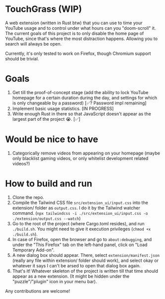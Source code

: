 # TouchGrass (WIP)
A web extension (written in Rust btw) that you can use to time your YouTube usage and to control under what hours can you "doom-scroll" it.
The current goals of this project is to only disable the home page of YouTube, since that's where the most distraction happens. Allowing you to search will always be open.

Currently, it's only tested to work on Firefox, though Chromium support should be trivial.

# Goals
1) Get till the proof-of-concept stage (add the ability to lock YouTube homepage for a certain duration during the day, and settings for which is only changeable by a password) [✅? Password impl remaining]
2) Implement basic usage statistics. [IN PROGRESS]
3) Write enough Rust in there so that JavaScript doesn't appear as the largest part of the project 😭. [✅]

# Would be nice to have
1) Categorically remove videos from appearing on your homepage (maybe only blacklist gaming videos, or only whitelist development related videos?)


# How to build and run
1) Clone the repo.
2) Compile the Tailwind CSS file `src/extension_ui/input.css` into the extension/ folder as `output.css`. I do it by the Tailwind watcher command.
   (`npx tailwindcss -i ./src/extension_ui/input.css -o ./extension/output.css --watch`)
3) Go to the root of the project (where Cargo.toml resides), and run 
`./build.sh`. You might need to give it execution privileges (`chmod +x ./build.sh`).
4) In case of Firefox, open the browser and go to `about:debugging`, and under the "This Firefox" tab on the left-hand panel, click on "Load Temporary Add-on".
5) A new dialog box should appear. There, select `extension/manifest.json` (really any file within extension/ folder should work), and select okay or whatever it says I can't be arsed to open that dialog box again.
6) That's it! Whatever skeleton of the project is written till that time should appear as a new extension. (It might be hidden under the "puzzle"/"plugin" icon in your menu bar).

Any contributions are welcome!
